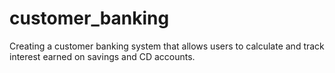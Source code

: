 # customer_banking
Creating a customer banking system that allows users to calculate and track interest earned on savings and CD accounts.
